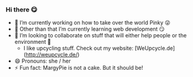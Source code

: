 ### Hi there 😋

<!--
**MargyPie/MargyPie** is a ✨ _special_ ✨ repository because its `README.md` (this file) appears on your GitHub profile.

Here are some ideas to get you started:

- 🤔 I’m looking for help with ...
- 💬 Ask me about ...
- 📫 How to reach me: ...

-->

- 🔭 I’m currently working on how to take over the world Pinky 😜
- 🌱 Other than that I’m currently learning web development 😏
- 👯 I’m looking to collaborate on stuff that will either help people or the environment 🦖
  - I like upcycling stuff. Check out my website: [WeUpcycle.de] (http://weupcycle.de/)
- 😄 Pronouns: she / her
- ⚡ Fun fact: MargyPie is not a cake. But it should be!
